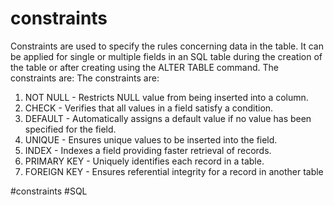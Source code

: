 # constraints
Constraints are used to specify the rules concerning data in the table. It can be applied for single or multiple fields in an SQL table during the creation of the table or after creating using the ALTER TABLE command. The constraints are:
The constraints are:

1.  NOT NULL - Restricts NULL value from being inserted into a column.
2.  CHECK - Verifies that all values in a field satisfy a condition.
3.  DEFAULT - Automatically assigns a default value if no value has been specified for the field.
4.  UNIQUE - Ensures unique values to be inserted into the field.
5.  INDEX - Indexes a field providing faster retrieval of records.
6.  PRIMARY KEY - Uniquely identifies each record in a table.
7.  FOREIGN KEY - Ensures referential integrity for a record in another table

#constraints
#SQL 